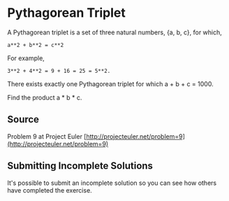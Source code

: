 # Pythagorean Triplet

A Pythagorean triplet is a set of three natural numbers, {a, b, c}, for
which,

```text
a**2 + b**2 = c**2
```

For example,

```text
3**2 + 4**2 = 9 + 16 = 25 = 5**2.
```

There exists exactly one Pythagorean triplet for which a + b + c = 1000.

Find the product a * b * c.


## Source

Problem 9 at Project Euler [http://projecteuler.net/problem=9](http://projecteuler.net/problem=9)

## Submitting Incomplete Solutions
It's possible to submit an incomplete solution so you can see how others have completed the exercise.
